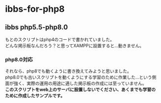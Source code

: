 # ibbs-for-php8
## ibbs php5.5-php8.0
もとのスクリプトはphp4のコードで書かれていました。  
どんな掲示板なんだろう？と思ってXAMPPに設置すると…動きません。
### php8.0対応
それなら、php8でも動くように書き換えてみようと思いました。  
php8.0でも古いスクリプトを動くようにする学習のために作業した…という側面が強く、実際の運用の用途に適した掲示板の作成には至っていません。  
**このスクリプトをweb上のサーバに設置しないでください、あくまでも学習のために作成したサンプルです。** 
